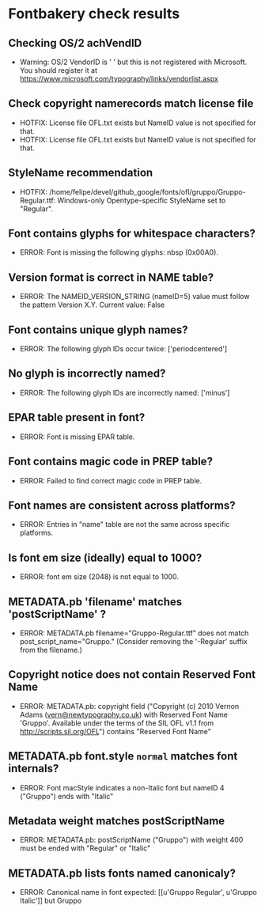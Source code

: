 # Fontbakery check results
## Checking OS/2 achVendID
* Warning: OS/2 VendorID is '    ' but this is not registered with Microsoft. You should register it at https://www.microsoft.com/typography/links/vendorlist.aspx

## Check copyright namerecords match license file
* HOTFIX: License file OFL.txt exists but NameID value is not specified for that.
* HOTFIX: License file OFL.txt exists but NameID value is not specified for that.

## StyleName recommendation
* HOTFIX: /home/felipe/devel/github_google/fonts/ofl/gruppo/Gruppo-Regular.ttf: Windows-only Opentype-specific StyleName set to "Regular".

## Font contains glyphs for whitespace characters?
* ERROR: Font is missing the following glyphs: nbsp (0x00A0).

## Version format is correct in NAME table?
* ERROR: The NAMEID_VERSION_STRING (nameID=5) value must follow the pattern Version X.Y. Current value: False

## Font contains unique glyph names?
* ERROR: The following glyph IDs occur twice: ['periodcentered']

## No glyph is incorrectly named?
* ERROR: The following glyph IDs are incorrectly named: ['minus']

## EPAR table present in font?
* ERROR: Font is missing EPAR table.

## Font contains magic code in PREP table?
* ERROR: Failed to find correct magic code in PREP table.

## Font names are consistent across platforms?
* ERROR: Entries in "name" table are not the same across specific platforms.

## Is font em size (ideally) equal to 1000?
* ERROR: font em size (2048) is not equal to 1000.

## METADATA.pb 'filename' matches 'postScriptName' ?
* ERROR: METADATA.pb filename="Gruppo-Regular.ttf" does not match post_script_name="Gruppo." (Consider removing the '-Regular' suffix from the filename.)

## Copyright notice does not contain Reserved Font Name
* ERROR: METADATA.pb: copyright field ("Copyright (c) 2010 Vernon Adams (vern@newtypography.co.uk) with Reserved Font Name 'Gruppo'. Available under the terms of the SIL OFL v1.1 from http://scripts.sil.org/OFL") contains "Reserved Font Name"

## METADATA.pb font.style `normal` matches font internals?
* ERROR: Font macStyle indicates a non-Italic font but nameID 4 ("Gruppo") ends with "Italic"

## Metadata weight matches postScriptName
* ERROR: METADATA.pb: postScriptName ("Gruppo") with weight 400 must be ended with "Regular" or "Italic"

## METADATA.pb lists fonts named canonicaly?
* ERROR: Canonical name in font expected: [[u'Gruppo Regular', u'Gruppo Italic']] but Gruppo

